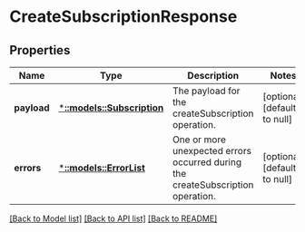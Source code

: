 # CreateSubscriptionResponse

## Properties
Name | Type | Description | Notes
------------ | ------------- | ------------- | -------------
**payload** | [***::models::Subscription**](Subscription.md) | The payload for the createSubscription operation. | [optional] [default to null]
**errors** | [***::models::ErrorList**](ErrorList.md) | One or more unexpected errors occurred during the createSubscription operation. | [optional] [default to null]

[[Back to Model list]](../README.md#documentation-for-models) [[Back to API list]](../README.md#documentation-for-api-endpoints) [[Back to README]](../README.md)


